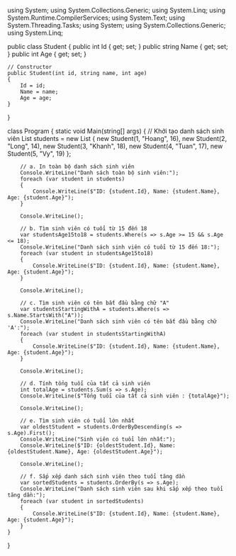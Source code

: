 using System;
using System.Collections.Generic;
using System.Linq;
using System.Runtime.CompilerServices;
using System.Text;
using System.Threading.Tasks;
using System;
using System.Collections.Generic;
using System.Linq;

public class Student
{
    public int Id { get; set; }
    public string Name { get; set; }
    public int Age { get; set; }

    // Constructor
    public Student(int id, string name, int age)
    {
        Id = id;
        Name = name;
        Age = age;
    }
}

class Program
{
    static void Main(string[] args)
    {
        // Khởi tạo danh sách sinh viên
        List<Student> students = new List<Student>
        {
            new Student(1, "Hoang", 16),
            new Student(2, "Long", 14),
            new Student(3, "Khanh", 18),
            new Student(4, "Tuan", 17),
            new Student(5, "Vy", 19)
        };

        // a. In toàn bộ danh sách sinh viên
        Console.WriteLine("Danh sách toàn bộ sinh viên:");
        foreach (var student in students)
        {
            Console.WriteLine($"ID: {student.Id}, Name: {student.Name}, Age: {student.Age}");
        }

        Console.WriteLine();

        // b. Tìm sinh viên có tuổi từ 15 đến 18
        var studentsAge15to18 = students.Where(s => s.Age >= 15 && s.Age <= 18);
        Console.WriteLine("Danh sách sinh viên có tuổi từ 15 đến 18:");
        foreach (var student in studentsAge15to18)
        {
            Console.WriteLine($"ID: {student.Id}, Name: {student.Name}, Age: {student.Age}");
        }

        Console.WriteLine();

        // c. Tìm sinh viên có tên bắt đầu bằng chữ "A"
        var studentsStartingWithA = students.Where(s => s.Name.StartsWith("A"));
        Console.WriteLine("Danh sách sinh viên có tên bắt đầu bằng chữ 'A':");
        foreach (var student in studentsStartingWithA)
        {
            Console.WriteLine($"ID: {student.Id}, Name: {student.Name}, Age: {student.Age}");
        }

        Console.WriteLine();

        // d. Tính tổng tuổi của tất cả sinh viên
        int totalAge = students.Sum(s => s.Age);
        Console.WriteLine($"Tổng tuổi của tất cả sinh viên : {totalAge}");

        Console.WriteLine();

        // e. Tìm sinh viên có tuổi lớn nhất
        var oldestStudent = students.OrderByDescending(s => s.Age).First();
        Console.WriteLine("Sinh viên có tuổi lớn nhất:");
        Console.WriteLine($"ID: {oldestStudent.Id}, Name: {oldestStudent.Name}, Age: {oldestStudent.Age}");

        Console.WriteLine();

        // f. Sắp xếp danh sách sinh viên theo tuổi tăng dần
        var sortedStudents = students.OrderBy(s => s.Age);
        Console.WriteLine("Danh sách sinh viên sau khi sắp xếp theo tuổi tăng dần:");
        foreach (var student in sortedStudents)
        {
            Console.WriteLine($"ID: {student.Id}, Name: {student.Name}, Age: {student.Age}");
        }
    }
}
